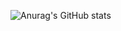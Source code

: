 ![Anurag's GitHub stats](https://github-readme-stats.vercel.app/api?username=itxblackhat&show=reviews,discussions_started,discussions_answered,prs_merged,prs_merged_percentage)

